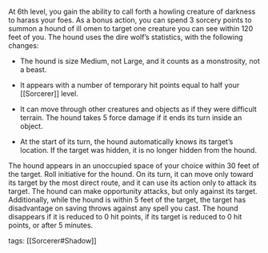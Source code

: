 At 6th level, you gain the ability to call forth a howling creature of darkness to harass your foes. As a bonus action, you can spend 3 sorcery points to summon a hound of ill omen to target one creature you can see within 120 feet of you. The hound uses the dire wolf’s statistics, with the following changes:

-   The hound is size Medium, not Large, and it counts as a monstrosity, not a beast.

-   It appears with a number of temporary hit points equal to half your [[Sorcerer]] level.

-   It can move through other creatures and objects as if they were difficult terrain. The hound takes 5 force damage if it ends its turn inside an object.

-   At the start of its turn, the hound automatically knows its target’s location. If the target was hidden, it is no longer hidden from the hound.

The hound appears in an unoccupied space of your choice within 30 feet of the target. Roll initiative for the hound. On its turn, it can move only toward its target by the most direct route, and it can use its action only to attack its target. The hound can make opportunity attacks, but only against its target. Additionally, while the hound is within 5 feet of the target, the target has disadvantage on saving throws against any spell you cast. The hound disappears if it is reduced to 0 hit points, if its target is reduced to 0 hit points, or after 5 minutes.

tags: [[Sorcerer#Shadow]]